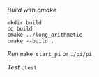 *Build with cmake*
```
mkdir build
cd build
cmake ../long_arithmetic
cmake --build .
```
*Run*
`make start_pi`
or 
`./pi/pi`

*Test*
`ctest`